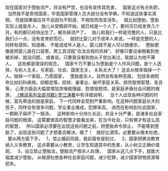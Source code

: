现在国家对于堕胎流产，并没有严禁，也没有宣传其危害，
&nbsp;
国家这点有点失职，
&nbsp;
当然我不是责怪国家，毕竟国家管理人员大部分没有学佛，不知道这些事实真相，
但是因果报应并不会因为不知道、不相信而改变消失，
&nbsp;
就比如堕胎，堕胎实际上就是杀人，
胎儿从受精卵开始，就已经是一个人了，更何况已经发育几个月，有的都已经快出生了，被杀掉流产了，
&nbsp;
胎儿和我们一样是完整的人，只是比我们小一点，没有发育好而已，
&nbsp;
就好比婴儿对于成年人来说，一样是完整的人，同样有感知，知道痛，
不能说成年人是人，婴儿就不是人可以随便杀，
&nbsp;
堕胎更像是把婴儿装在口袋里，用工具流程“合法合规的杀掉”，
好像只要没亲眼看到他被杀掉，就没问题，
或者说，只要我没看到他从子宫出来过，我就认为他不算人，
&nbsp;
这些都是错误的观念，
&nbsp;
国家千万不要认为堕胎是个人作风问题，是个人选择，与别人无关，与家庭、社会、国家无关，
关系太大了！
这会从根本毁掉一个人，毁掉一个家庭，乃至国家，
&nbsp;
堕胎是杀人，自然会有各种恶报，
包括多病短命比如妇科疾病，抑郁症等、损财、废事业、破坏家庭关系、损伤智商智慧、变丑等，
心里方面会大幅度增加贪嗔痴慢疑、怨恨恼怒烦，是家庭矛盾社会问题的根源，
[《佛说系列全部书籍》·罗江涛著](https://www.kancloud.cn/@luojiangtao)中有详细说明，
&nbsp;
当个人出现各种问题的时候，首先牵连的就是家庭，
下一代同样会受到严重影响，在这种问题家庭长大的孩子，同样会有很多问题，学业事业难成，犯罪率高，
进而在影响到社会国家，
一颗耗子屎坏了一锅汤，
&nbsp;
这种影响十分持久长远，并且十分严重，是诸多社会家庭问题的根源，
这需要很高的智慧才能看出来，在当今社会，只有佛才有这么高的智慧，
&nbsp;
所以国家必须要在出现这些问题之前，把堕胎命令禁止，
不能等到堕胎了，出现这些问题了才想着去解决，晚了！
&nbsp;
就好比酒驾，必要要从根本杜绝，
&nbsp;
要从两方面下手，
&nbsp;
1，禁止婚前同居，我前面有提到过，
&nbsp;
2，国家把佛法教育纳入义务教育，
这点需要从小教育，让学生知道其中的危害，从小树立正确价值观，
&nbsp;
3，设立禁止堕胎法，堕胎流产按杀人处理，
&nbsp;
国家从这几点下手，就能大幅度减少堕胎，
从根源杜绝各种社会家庭问题，减少犯罪，减少国家财物资源等损失。


